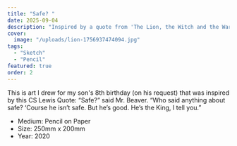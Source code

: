 ```yaml
---
title: "Safe? "
date: 2025-09-04
description: "Inspired by a quote from 'The Lion, the Witch and the Wardrobe' by C.S. Lewis"
cover:
  image: "/uploads/lion-1756937474094.jpg"
tags:
  - "Sketch"
  - "Pencil"
featured: true
order: 2
---
```


This is art I drew for my son's 8th birthday (on his request) that was inspired by this CS Lewis Quote: 
“Safe?” said Mr. Beaver. “Who said anything about safe? ‘Course he isn’t safe. But he’s good. He’s the King, I tell you.”


- Medium: Pencil on Paper
- Size: 250mm x 200mm
- Year: 2020










